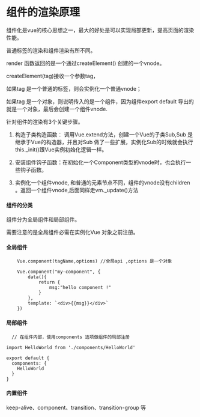 # 组件的渲染原理

组件化是vue的核心思想之一，最大的好处是可以实现局部更新，提高页面的渲染性能。


普通标签的渲染和组件渲染有所不同。 

render 函数返回的是一个通过createElement() 创建的一个vnode。

createElement(tag)接收一个参数tag，

如果tag 是一个普通的标签，则会实例化一个普通vnode；

如果tag 是一个对象，则说明传入的是一个组件，因为组件export default 导出的就是一个对象，最后会创建一个组件vnode.

针对组件的渲染有3个关键步骤。

1. 构造子类构造函数：  调用Vue.extend方法，创建一个Vue的子类Sub,Sub 是继承于Vue的构造器，并且对Sub 做了一些扩展，实例化Sub的时候就会执行this._init()跟Vue实例初始化逻辑一样。

2. 安装组件钩子函数：在初始化一个Component类型的vnode时，也会执行一些钩子函数。

3. 实例化一个组件vnode, 和普通的元素节点不同，组件的vnode没有children 。返回一个组件vnode,后面同样走vm._update()方法


#### 组件的分类

组件分为全局组件和局部组件。

需要注意的是全局组件必需在实例化Vue 对象之前注册。


#### 全局组件

```
    Vue.component(tagName,options) //全局api ,options 是一个对象

    Vue.component("my-component", {
        data(){
            return {
                msg:"hello component !"
            }
        },
        template: `<div>{{msg}}</div>`
    })

```

#### 局部组件

```
  // 在组件内部，使用components 选项做组件的局部注册

import HelloWorld from './components/HelloWorld'

export default {
  components: {
    HelloWorld
  }
}

```

#### 内置组件

keep-alive、component、transition、transition-group 等







